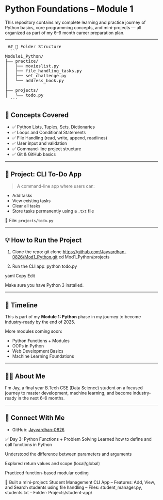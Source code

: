 # Python Foundations – Module 1

This repository contains my complete learning and practice journey of Python basics, core programming concepts, and mini-projects — all organized as part of my 6–9 month career preparation plan.

---
<pre> ## 📁 Folder Structure 
  ``` 
Module1_Python/
├── practice/
│   ├── movieslist.py
│   ├── file_handling_tasks.py
│   ├── set_challenge.py
│   └── address_book.py
│
├── projects/
│   └── todo.py
  ``` </pre>



## 🧠 Concepts Covered

- ✅ Python Lists, Tuples, Sets, Dictionaries
- ✅ Loops and Conditional Statements
- ✅ File Handling (read, write, append, readlines)
- ✅ User input and validation
- ✅ Command-line project structure
- ✅ Git & GitHub basics

---

## 📌 Project: CLI To-Do App

> A command-line app where users can:
- Add tasks
- View existing tasks
- Clear all tasks
- Store tasks permanently using a `.txt` file

📁 File: `projects/todo.py`

---

## 💡 How to Run the Project

1. Clone the repo:
git clone https://github.com/Jayvardhan-0826/Mod1_Python.git
cd Mod1_Python/projects


2. Run the CLI app:
python todo.py

yaml
Copy
Edit

Make sure you have Python 3 installed.

---

## 📅 Timeline

This is part of my **Module 1: Python** phase in my journey to become industry-ready by the end of 2025.

More modules coming soon:
- Python Functions + Modules
- OOPs in Python
- Web Development Basics
- Machine Learning Foundations

---

## 🙋‍♂️ About Me

I'm Jay, a final year B.Tech CSE (Data Science) student on a focused journey to master development, machine learning, and become industry-ready in the next 6–9 months.

---

## 🔗 Connect With Me

- GitHub: [Jayvardhan-0826](https://github.com/Jayvardhan-0826)

✅ Day 3: Python Functions + Problem Solving
Learned how to define and call functions in Python

Understood the difference between parameters and arguments

Explored return values and scope (local/global)

Practiced function-based modular coding

📁 Built a mini-project: Student Management CLI App
– Features: Add, View, and Search students using file handling
– Files: student_manager.py, students.txt
– Folder: Projects/student-app/
